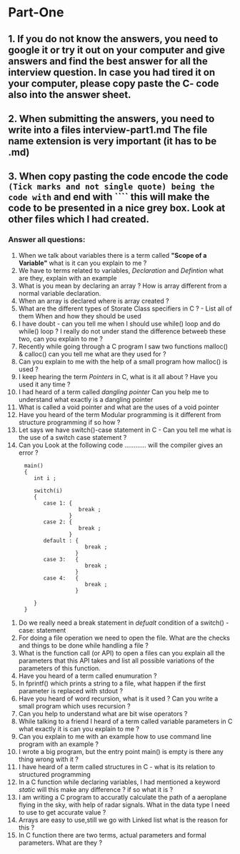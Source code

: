 # Part-One #

## 1. If you do not know the answers, you need to  google it or try it out on your computer and give answers and find the best answer for all the interview question. In case you had tired it on your computer, please copy paste the C- code also into the answer sheet.

## 2. When submitting the answers, you need to write into a files interview-part1.md The file name extension is very important (it has to be .md)

## 3. When copy pasting the code encode the code ```` (Tick marks and not single quote) being the code with ```` and end with ```` this will make the code to be presented in a nice grey box. Look at other files which I had created.

### Answer all questions:

1. When we talk about variables there is a term called **"Scope of a Variable"** what is it can you explain to me ?
1. We have to terms related to variables, *Declaration* and *Defintion* what are they, explain with an example
1. What is you mean by declaring an array ? How is array different from a normal variable declaration. 
1. When an array is declared where is array created ?
1. What are the different types of Storate Class specifiers in C ? - List all of them  When and how they should be used
1. I have doubt - can you tell me when I should use while() loop and do while() loop ? I really do not under stand the difference betweeb these two, can you explain to me  ? 
1. Recently while going through a C program I saw two functions  malloc() & calloc() can you tell me what are they used for ?
1. Can you explain to me with the help of a small program how malloc() is used ?
1. I keep hearing the term *Pointers* in C, what is it all about ? Have you used it any time ?
1. I had heard of a term called  *dangling pointer* Can you help me to understand what exactly is a dangling pointer
1. What is called a void pointer and what are the uses of a void pointer
1. Have you heard of the term  Modular programming is it different from  structure programming if so how ?
1. Let says we have switch()-case statement in C - Can you tell me what  is the use of a switch case statement ?
1. Can you Look at the following code ............ will the compiler gives an error ? 
   
````
     main()
     {
        int i ;
        
        switch(i)
        {
           case 1: {
                      break ;
                   }
           case 2: {
                      break ;
                   }
           default : {
                        break ;
                     }
           case 3:   {
                        break ;
                     }
           case 4:   {
                        break ;
                     }
                    
        }
     }

``````
1.  Do we really need a break statement in *defualt* condition of a switch() - case: statement
1.  For doing a file operation we need to open the file. What are the checks and things to be done while handling a file ?
1.  What is the function call (or API) to open a files can you  explain all the parameters that this API takes and list all possible variations of the parameters of this function.
1. Have you heard of a term called enumuration ?
1. In fprintf() which prints a string to a file, what happen if the first parameter is replaced with stdout ?
1. Have you heard of word recursion, what is it used ? Can you write a small program which uses recursion ?
1. Can you help to understand what are bit wise operators ?
1. While talking to a friend I heard of a term called variable parameters in C what exactly it is  can you explain to me ?
1. Can you explain to me with an example how to use command line program with an example ?
1. I wrote a big program, but the entry point main() is empty is there any thing wrong with it ?
1. I have heard of a term called structures in C - what is its relation to structured programming
1. In a  C function while declaring variables, I had mentioned a keyword *static* will this make any difference ? if so what it is ?
1. I am writing a C  program to accuratly calculate the path of a aeroplane flying in the sky, with help of radar signals. What in the data type I need to use to get accurate value ?
1. Arrays are easy to use,still we go with Linked list what is the reason for this ?
1. In C function there are two terms, actual parameters and formal parameters. What are they ?
